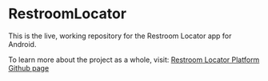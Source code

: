 # RestroomLocator
This is the live, working repository for the Restroom Locator app for Android.

To learn more about the project as a whole, visit: <a href="https://github.com/jason-p-spencer/Restroom-Locator-Platform">Restroom Locator Platform Github page </a>

